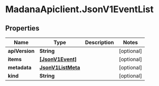 # MadanaApiclient.JsonV1EventList

## Properties

Name | Type | Description | Notes
------------ | ------------- | ------------- | -------------
**apiVersion** | **String** |  | [optional] 
**items** | [**[JsonV1Event]**](JsonV1Event.md) |  | [optional] 
**metadata** | [**JsonV1ListMeta**](JsonV1ListMeta.md) |  | [optional] 
**kind** | **String** |  | [optional] 


